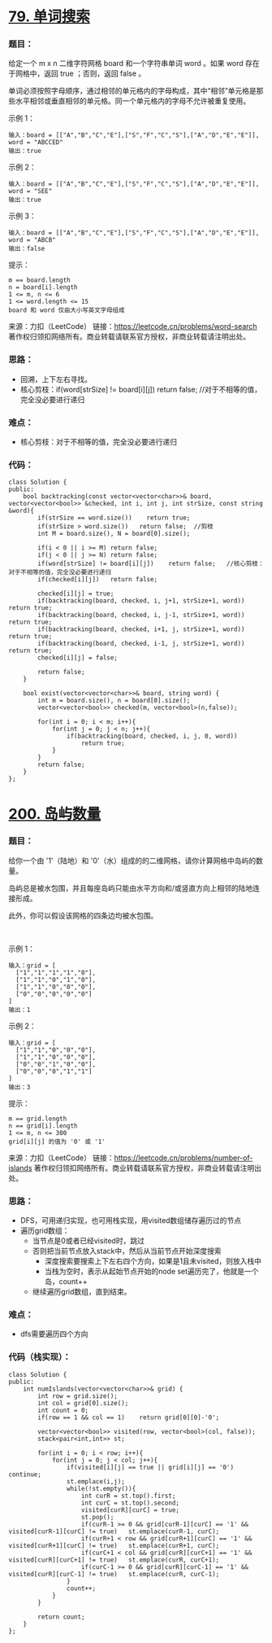 # [79. 单词搜索](https://leetcode.cn/problems/word-search/)
### 题目：
给定一个 m x n 二维字符网格 board 和一个字符串单词 word 。如果 word 存在于网格中，返回 true ；否则，返回 false 。

单词必须按照字母顺序，通过相邻的单元格内的字母构成，其中“相邻”单元格是那些水平相邻或垂直相邻的单元格。同一个单元格内的字母不允许被重复使用。

示例 1：
```
输入：board = [["A","B","C","E"],["S","F","C","S"],["A","D","E","E"]], word = "ABCCED"
输出：true
```
示例 2：
```
输入：board = [["A","B","C","E"],["S","F","C","S"],["A","D","E","E"]], word = "SEE"
输出：true
```
示例 3：
```
输入：board = [["A","B","C","E"],["S","F","C","S"],["A","D","E","E"]], word = "ABCB"
输出：false
```

提示：
```
m == board.length
n = board[i].length
1 <= m, n <= 6
1 <= word.length <= 15
board 和 word 仅由大小写英文字母组成
```
来源：力扣（LeetCode）
链接：https://leetcode.cn/problems/word-search
著作权归领扣网络所有。商业转载请联系官方授权，非商业转载请注明出处。

### 思路：
- 回溯，上下左右寻找。
- 核心剪枝：if(word[strSize] != board[i][j])    return false;   //对于不相等的值，完全没必要进行递归


### 难点：
- 核心剪枝：对于不相等的值，完全没必要进行递归

### 代码：  
```
class Solution {
public:
    bool backtracking(const vector<vector<char>>& board, vector<vector<bool>> &checked, int i, int j, int strSize, const string &word){
        if(strSize == word.size())    return true;
        if(strSize > word.size())   return false;  //剪枝
        int M = board.size(), N = board[0].size();

        if(i < 0 || i >= M) return false;
        if(j < 0 || j >= N) return false;
        if(word[strSize] != board[i][j])    return false;   //核心剪枝：对于不相等的值，完全没必要进行递归
        if(checked[i][j])   return false;

        checked[i][j] = true;
        if(backtracking(board, checked, i, j+1, strSize+1, word))    return true;
        if(backtracking(board, checked, i, j-1, strSize+1, word))    return true;
        if(backtracking(board, checked, i+1, j, strSize+1, word))    return true;
        if(backtracking(board, checked, i-1, j, strSize+1, word))    return true;
        checked[i][j] = false;
            
        return false;
    }

    bool exist(vector<vector<char>>& board, string word) {
        int m = board.size(), n = board[0].size();
        vector<vector<bool>> checked(m, vector<bool>(n,false));
        
        for(int i = 0; i < m; i++){
            for(int j = 0; j < n; j++){
                if(backtracking(board, checked, i, j, 0, word))
                    return true;
            }
        }
        return false;
    }
};
```


# [200. 岛屿数量](https://leetcode.cn/problems/number-of-islands/)
### 题目：
给你一个由 '1'（陆地）和 '0'（水）组成的的二维网格，请你计算网格中岛屿的数量。

岛屿总是被水包围，并且每座岛屿只能由水平方向和/或竖直方向上相邻的陆地连接形成。

此外，你可以假设该网格的四条边均被水包围。

 

示例 1：
```
输入：grid = [
  ["1","1","1","1","0"],
  ["1","1","0","1","0"],
  ["1","1","0","0","0"],
  ["0","0","0","0","0"]
]
输出：1
```
示例 2：
```
输入：grid = [
  ["1","1","0","0","0"],
  ["1","1","0","0","0"],
  ["0","0","1","0","0"],
  ["0","0","0","1","1"]
]
输出：3
```

提示：
```
m == grid.length
n == grid[i].length
1 <= m, n <= 300
grid[i][j] 的值为 '0' 或 '1'
```

来源：力扣（LeetCode）
链接：https://leetcode.cn/problems/number-of-islands
著作权归领扣网络所有。商业转载请联系官方授权，非商业转载请注明出处。

### 思路：
- DFS，可用递归实现，也可用栈实现，用visited数组储存遍历过的节点
- 遍历grid数组：
  - 当节点是0或者已经visited时，跳过
  - 否则把当前节点放入stack中，然后从当前节点开始深度搜索
    - 深度搜索要搜索上下左右四个方向，如果是1且未visited，则放入栈中
    - 当栈为空时，表示从起始节点开始的node set遍历完了，他就是一个岛，count++
  - 继续遍历grid数组，直到结束。


### 难点：
- dfs需要遍历四个方向

### 代码（栈实现）：  
```
class Solution {
public:
    int numIslands(vector<vector<char>>& grid) {
        int row = grid.size();
        int col = grid[0].size();
        int count = 0;
        if(row == 1 && col == 1)    return grid[0][0]-'0';

        vector<vector<bool>> visited(row, vector<bool>(col, false));
        stack<pair<int,int>> st;

        for(int i = 0; i < row; i++){
            for(int j = 0; j < col; j++){
                if(visited[i][j] == true || grid[i][j] == '0')   continue;
                st.emplace(i,j);
                while(!st.empty()){
                    int curR = st.top().first;
                    int curC = st.top().second;
                    visited[curR][curC] = true;
                    st.pop();
                    if(curR-1 >= 0 && grid[curR-1][curC] == '1' && visited[curR-1][curC] != true)   st.emplace(curR-1, curC);
                    if(curR+1 < row && grid[curR+1][curC] == '1' && visited[curR+1][curC] != true)   st.emplace(curR+1, curC);
                    if(curC+1 < col && grid[curR][curC+1] == '1' && visited[curR][curC+1] != true)   st.emplace(curR, curC+1);
                    if(curC-1 >= 0 && grid[curR][curC-1] == '1' && visited[curR][curC-1] != true)   st.emplace(curR, curC-1);
                }
                count++;
            }
        }
        
        return count;
    }
};
```
